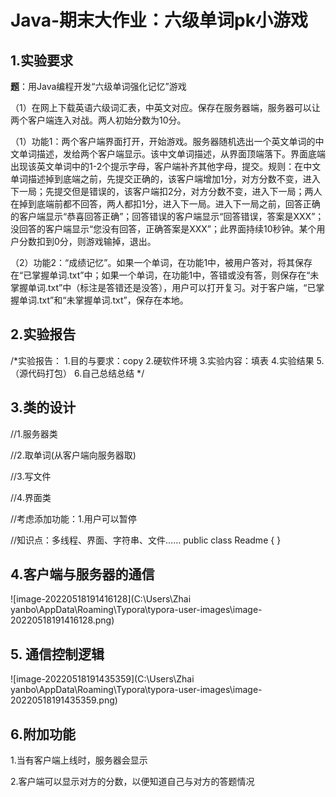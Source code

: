 # Java-期末大作业：六级单词pk小游戏

## 1.实验要求

**题**：用Java编程开发“六级单词强化记忆”游戏

（1）在网上下载英语六级词汇表，中英文对应。保存在服务器端，服务器可以让两个客户端连入对战。两人初始分数为10分。

（1）功能1：两个客户端界面打开，开始游戏。服务器随机选出一个英文单词的中文单词描述，发给两个客户端显示。该中文单词描述，从界面顶端落下。界面底端出现该英文单词中的1-2个提示字母，客户端补齐其他字母，提交。规则：在中文单词描述掉到底端之前，先提交正确的，该客户端增加1分，对方分数不变，进入下一局；先提交但是错误的，该客户端扣2分，对方分数不变，进入下一局；两人在掉到底端前都不回答，两人都扣1分，进入下一局。进入下一局之前，回答正确的客户端显示“恭喜回答正确”；回答错误的客户端显示“回答错误，答案是XXX”；没回答的客户端显示“您没有回答，正确答案是XXX”；此界面持续10秒钟。某个用户分数扣到0分，则游戏输掉，退出。

（2）功能2：“成绩记忆”。如果一个单词，在功能1中，被用户答对，将其保存在“已掌握单词.txt”中；如果一个单词，在功能1中，答错或没有答，则保存在“未掌握单词.txt”中（标注是答错还是没答），用户可以打开复习。对于客户端，“已掌握单词.txt”和“未掌握单词.txt”，保存在本地。

## 2.实验报告

/*实验报告：
    1.目的与要求：copy
    2.硬软件环境
    3.实验内容：填表
    4.实验结果
    5.（源代码打包）
    6.自己总结总结
*/

## 3.类的设计

//1.服务器类


//2.取单词(从客户端向服务器取)

//3.写文件

//4.界面类

//考虑添加功能：1.用户可以暂停

//知识点：多线程、界面、字符串、文件……
public class Readme {
}

## 4.客户端与服务器的通信

![image-20220518191416128](C:\Users\Zhai yanbo\AppData\Roaming\Typora\typora-user-images\image-20220518191416128.png)

## 5. 通信控制逻辑

![image-20220518191435359](C:\Users\Zhai yanbo\AppData\Roaming\Typora\typora-user-images\image-20220518191435359.png)

## 6.附加功能

1.当有客户端上线时，服务器会显示

2.客户端可以显示对方的分数，以便知道自己与对方的答题情况
